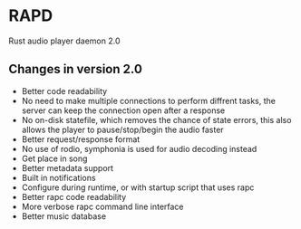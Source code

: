 # RAPD
Rust audio player daemon 2.0

## Changes in version 2.0

- Better code readability
- No need to make multiple connections to perform diffrent tasks, the server can keep the connection open after a response
- No on-disk statefile, which removes the chance of state errors, this also allows the player to pause/stop/begin the audio faster
- Better request/response format
- No use of rodio, symphonia is used for audio decoding instead
- Get place in song 
- Better metadata support
- Built in notifications
- Configure during runtime, or with startup script that uses rapc
- Better rapc code readability
- More verbose rapc command line interface
- Better music database
